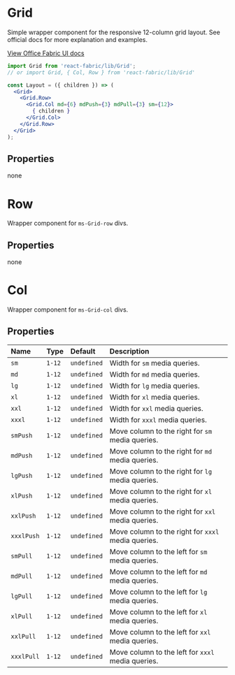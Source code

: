 # Grid

Simple wrapper component for the responsive 12-column grid layout.
See official docs for more explanation and examples.

<a href="http://dev.office.com/fabric/styles#responsive-grid" target="_blank">View Office Fabric UI docs</a>

```jsx
import Grid from 'react-fabric/lib/Grid';
// or import Grid, { Col, Row } from 'react-fabric/lib/Grid'

const Layout = ({ children }) => (
  <Grid>
    <Grid.Row>
      <Grid.Col md={6} mdPush={3} mdPull={3} sm={12}>
        { children }
      </Grid.Col>
    </Grid.Row>
  </Grid>
);
```

## Properties

none

# Row

Wrapper component for `ms-Grid-row` divs.

## Properties

none

# Col

Wrapper component for `ms-Grid-col` divs.

## Properties

| Name       | Type   | Default     | Description                                        |
| :-----     | :----- | :-----      | :-----                                             |
| `sm`       | `1-12` | `undefined` | Width for `sm` media queries.                      |
| `md`       | `1-12` | `undefined` | Width for `md` media queries.                      |
| `lg`       | `1-12` | `undefined` | Width for `lg` media queries.                      |
| `xl`       | `1-12` | `undefined` | Width for `xl` media queries.                      |
| `xxl`      | `1-12` | `undefined` | Width for `xxl` media queries.                     |
| `xxxl`     | `1-12` | `undefined` | Width for `xxxl` media queries.                    |
| `smPush`   | `1-12` | `undefined` | Move column to the right for `sm` media queries.   |
| `mdPush`   | `1-12` | `undefined` | Move column to the right for `md` media queries.   |
| `lgPush`   | `1-12` | `undefined` | Move column to the right for `lg` media queries.   |
| `xlPush`   | `1-12` | `undefined` | Move column to the right for `xl` media queries.   |
| `xxlPush`  | `1-12` | `undefined` | Move column to the right for `xxl` media queries.  |
| `xxxlPush` | `1-12` | `undefined` | Move column to the right for `xxxl` media queries. |
| `smPull`   | `1-12` | `undefined` | Move column to the left for `sm` media queries.    |
| `mdPull`   | `1-12` | `undefined` | Move column to the left for `md` media queries.    |
| `lgPull`   | `1-12` | `undefined` | Move column to the left for `lg` media queries.    |
| `xlPull`   | `1-12` | `undefined` | Move column to the left for `xl` media queries.    |
| `xxlPull`  | `1-12` | `undefined` | Move column to the left for `xxl` media queries.   |
| `xxxlPull` | `1-12` | `undefined` | Move column to the left for `xxxl` media queries.  |
